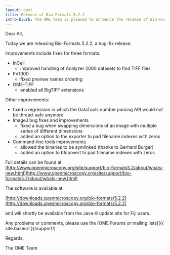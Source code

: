 ```yaml
---
layout: post
title: Release of Bio-Formats 5.2.2
intro-blurb: The OME team is pleased to announce the release of Bio-Formats 5.2.2
---
```

Dear All,

Today we are releasing Bio-Formats 5.2.2, a bug-fix release. 

Improvements include fixes for three formats:

*  InCell
    -  improved handling of Analyzer 2000 datasets to find TIFF files
*  FV1000
    -  fixed preview names ordering
*  OME-TIFF
    -  enabled all BigTIFF extensions

Other improvements:

*  fixed a regression in which the DataTools number parsing API would not be thread-safe anymore
*  ImageJ bug fixes and improvements
    -  fixed a bug when swapping dimensions of an image with multiple series of different dimensions
    -  added an option to the exporter to pad filename indexes with zeros
*  Command-line tools improvements
    -  allowed the binaries to be symlinked (thanks to Gerhard Burger)
    -  added an option to bfconvert to pad filename indexes with zeros

Full details can be found at [http://www.openmicroscopy.org/site/support/bio-formats5.2/about/whats-new.html](http://www.openmicroscopy.org/site/support/bio-formats5.2/about/whats-new.html)

The software is available at:

[http://downloads.openmicroscopy.org/bio-formats/5.2.2](http://downloads.openmicroscopy.org/bio-formats/5.2.2)

and will shortly be available from the Java-8 update site for Fiji users.

Any problems or comments, please use the [OME Forums or mailing lists]({{ site.baseurl }}/support/)

Regards,

The OME Team